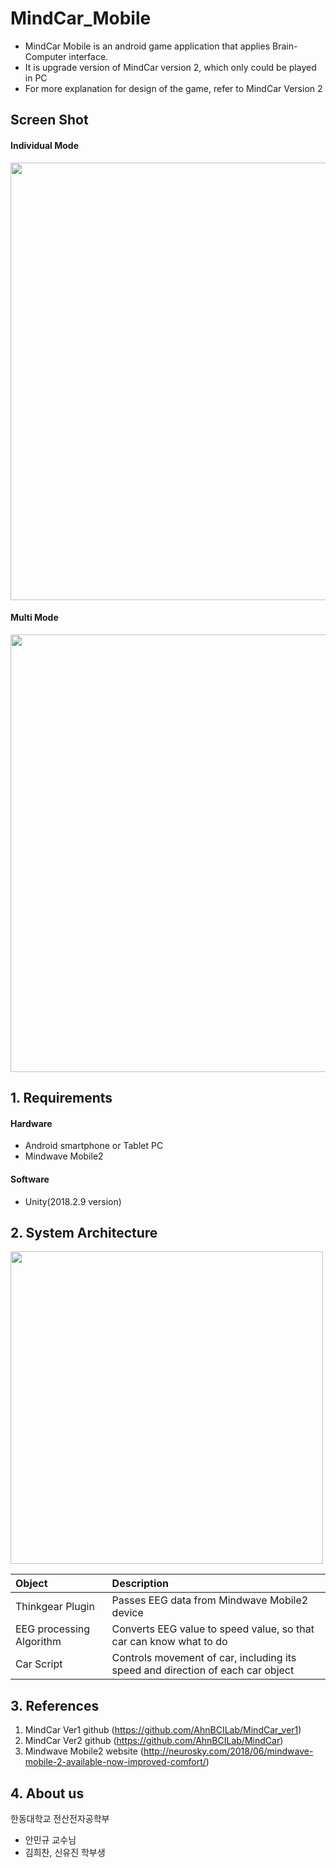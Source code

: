 # MindCar_Mobile
- MindCar Mobile is an android game application that applies Brain-Computer interface.
- It is upgrade version of MindCar version 2, which only could be played in PC
- For more explanation for design of the game, refer to MindCar Version 2

## Screen Shot
#### Individual Mode

<img width="700" src="https://user-images.githubusercontent.com/47956399/92727844-bb43e400-f3aa-11ea-8535-483dec170ab5.jpg">

#### Multi Mode

<img width="700" src="https://user-images.githubusercontent.com/47956399/92727850-bda63e00-f3aa-11ea-92b4-9b51257dc7ed.jpg">

## 1. Requirements
#### Hardware
- Android smartphone or Tablet PC
- Mindwave Mobile2
#### Software
- Unity(2018.2.9 version)

## 2. System Architecture
   <img width="500" src="https://user-images.githubusercontent.com/47956399/92726019-f264c600-f3a7-11ea-9822-3962b95d0d29.jpg">

|Object|Description|
|:------|:---|
|Thinkgear Plugin|Passes EEG data from Mindwave Mobile2 device|
|EEG processing Algorithm|Converts EEG value to speed value, so that car can know what to do|
|Car Script|Controls movement of car, including its speed and direction of each car object|

## 3. References
 1. MindCar Ver1 github (https://github.com/AhnBCILab/MindCar_ver1)
 2. MindCar Ver2 github (https://github.com/AhnBCILab/MindCar)
 3. Mindwave Mobile2 website (http://neurosky.com/2018/06/mindwave-mobile-2-available-now-improved-comfort/) 

## 4. About us
한동대학교 전산전자공학부
- 안민규 교수님
- 김희찬, 신유진 학부생
